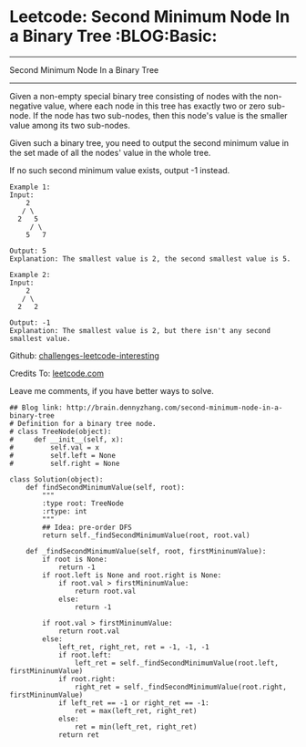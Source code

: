 # Leetcode: Second Minimum Node In a Binary Tree     :BLOG:Basic:


---

Second Minimum Node In a Binary Tree  

---

Given a non-empty special binary tree consisting of nodes with the non-negative value, where each node in this tree has exactly two or zero sub-node. If the node has two sub-nodes, then this node's value is the smaller value among its two sub-nodes.  

Given such a binary tree, you need to output the second minimum value in the set made of all the nodes' value in the whole tree.  

If no such second minimum value exists, output -1 instead.  

    Example 1:
    Input: 
        2
       / \
      2   5
         / \
        5   7
    
    Output: 5
    Explanation: The smallest value is 2, the second smallest value is 5.

    Example 2:
    Input: 
        2
       / \
      2   2
    
    Output: -1
    Explanation: The smallest value is 2, but there isn't any second smallest value.

Github: [challenges-leetcode-interesting](https://github.com/DennyZhang/challenges-leetcode-interesting/tree/master/second-minimum-node-in-a-binary-tree)  

Credits To: [leetcode.com](https://leetcode.com/problems/second-minimum-node-in-a-binary-tree/description/)  

Leave me comments, if you have better ways to solve.  

    ## Blog link: http://brain.dennyzhang.com/second-minimum-node-in-a-binary-tree
    # Definition for a binary tree node.
    # class TreeNode(object):
    #     def __init__(self, x):
    #         self.val = x
    #         self.left = None
    #         self.right = None
    
    class Solution(object):
        def findSecondMinimumValue(self, root):
            """
            :type root: TreeNode
            :rtype: int
            """
            ## Idea: pre-order DFS
            return self._findSecondMinimumValue(root, root.val)
    
        def _findSecondMinimumValue(self, root, firstMininumValue):
            if root is None:
                return -1
            if root.left is None and root.right is None:
                if root.val > firstMininumValue:
                    return root.val
                else:
                    return -1
    
            if root.val > firstMininumValue:
                return root.val
            else:
                left_ret, right_ret, ret = -1, -1, -1
                if root.left:
                    left_ret = self._findSecondMinimumValue(root.left, firstMininumValue)
                if root.right:
                    right_ret = self._findSecondMinimumValue(root.right, firstMininumValue)
                if left_ret == -1 or right_ret == -1:
                    ret = max(left_ret, right_ret)
                else:
                    ret = min(left_ret, right_ret)
                return ret